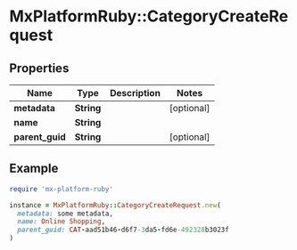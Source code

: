 # MxPlatformRuby::CategoryCreateRequest

## Properties

| Name | Type | Description | Notes |
| ---- | ---- | ----------- | ----- |
| **metadata** | **String** |  | [optional] |
| **name** | **String** |  |  |
| **parent_guid** | **String** |  | [optional] |

## Example

```ruby
require 'mx-platform-ruby'

instance = MxPlatformRuby::CategoryCreateRequest.new(
  metadata: some metadata,
  name: Online Shopping,
  parent_guid: CAT-aad51b46-d6f7-3da5-fd6e-492328b3023f
)
```

